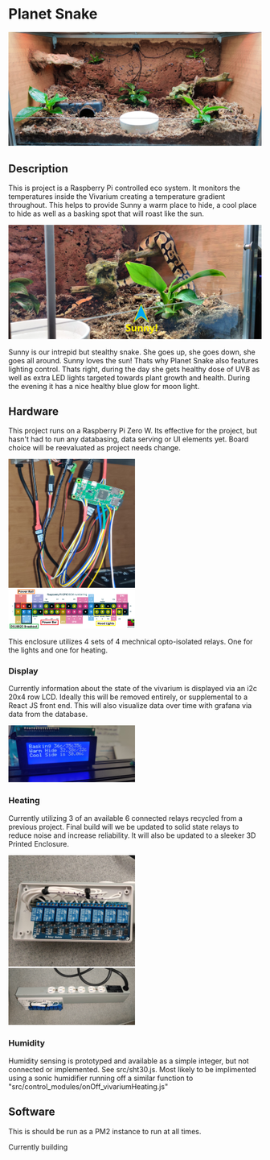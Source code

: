 <h1> Planet Snake </h1>

<img alt="" src="./documentation/photos/planet_snake.jpg" />

<h2  > Description </h2>

<p/>This is project is a Raspberry Pi controlled eco system. It monitors the temperatures inside the Vivarium creating a temperature gradient throughout. This helps to provide Sunny a warm place to hide, a cool place to hide as well as a basking spot that will roast like the sun.
</p>
<img alt="" src="./documentation/photos/sunny.jpg" />

Sunny is our intrepid but stealthy snake. She goes up, she goes down, she goes all around. Sunny loves the sun! Thats why Planet Snake also features lighting control. Thats right, during the day she gets healthy dose of UVB as well as extra LED lights targeted towards plant growth and health. During the evening it has a nice healthy blue glow for moon light.

<h2>Hardware</h2>

This project runs on a Raspberry Pi Zero W. Its effective for the project, but hasn't had to run any databasing, data serving or UI elements yet. Board choice will be reevaluated as project needs change.

<img src="./documentation/photos/Pi Zero W Cropped.jpg" width="50%" />

<img src="./documentation/photos/pinout.png" width="50%" />

This enclosure utilizes 4 sets of 4 mechnical opto-isolated relays. One for the lights and one for heating.

<h3>Display</h3>

Currently information about the state of the vivarium is displayed via an i2c 20x4 row LCD. Ideally this will be removed entirely, or supplemental to a React JS front end. This will also visualize data over time with grafana via data from the database.

<img src="./documentation/photos/LCD -  temps.jpg" width="50%" />

<h3>Heating</h3>

Currently utilizing 3 of an available 6 connected relays recycled from a previous project. Final build will we be updated to solid state relays to reduce noise and increase reliability. It will also be updated to a sleeker 3D Printed Enclosure.

<img src="./documentation/photos/8 relay - side cropped.jpg" width="50%" />
<img src="./documentation/photos/8 relay - top.jpg" width="50%"/>

<h3> Humidity </h3>

Humidity sensing is prototyped and available as a simple integer, but not connected or implemented. See src/sht30.js. Most likely to be implimented using a sonic humidifier running off a similar function to "src/control_modules/onOff_vivariumHeating.js"

<h2> Software </h2>

This is should be run as a PM2 instance to run at all times.

Currently building
